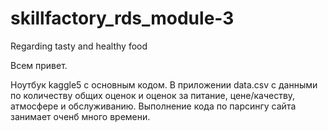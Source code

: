 # skillfactory_rds_module-3
Regarding tasty and healthy food

Всем привет.

Ноутбук kaggle5 с основным кодом.
В приложении data.csv с данными по количеству общих оценок и оценок за питание, цене/качеству, атмосфере и обслуживанию. Выполнение кода по парсингу сайта занимает оченб много времени.
